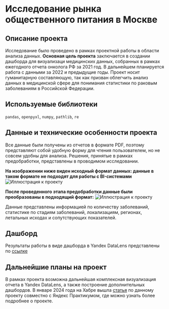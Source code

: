 # Исследование рынка общественного питания в Москве

## Описание проекта
Исследование было проведено в рамках проектной работы в области анализа данных. 
**Основная цель проекта** заключается в создании дашборда для визуализаци медицинских данных, собранных в рамках ежегодного отчета онколога РФ за 2021 год. В дальнейшем планируется работа с данными за 2022 и предыдущие годы. Проект носит гуманитарную составляющую, так как призван облегчить анализ данных в медицинской сфере для понимания статистики по раковым заболеваниям в Российской Федерации.

## Используемые библиотеки
`pandas`, `openpyxl`, `numpy`, `pathlib`, `re`

## Данные и технические особенности проекта
Все данные были получены из отчетов в формате PDF, поэтому представляют собой удобную форму для чтения пользователем, но не совсем удобны для анализа. Решения, принятые в рамках предобработки, представлены в проводимом исследовании.

**На изображении ниже виден исходный формат данных: данные в таком формате не подходят для работы с BI-системами**
![Иллюстрация к проекту](https://github.com/psap29/da_portfolio_projects/main/cancer_dashboard/before.png)

**После проведенного этапа предобработки данные были преобразованы в подходящий формат:**
![Иллюстрация к проекту](https://github.com/psap29/da_portfolio_projects/main/cancer_dashboard/after.png)

Данные представлены информацией по количеству заболеваний, статистике по стадиям заболеваний, локализациям, регионах, летальных исходах и сопутствующих показателей.

## Дашборд
Результаты работы в виде дашборда в Yandex DataLens представлены по [ссылке](https://datalens.yandex/6jg11tbu24ayv "ссылке")

## Дальнейшие планы на проект
В рамках проекта возможна дальнейшая комплексная визуализация отчета в Yandex DataLens, а также построение дополнительных дашбордов. В январе 2024 года на Хабре вышла [статья](https://habr.com/ru/companies/yandex_praktikum/articles/785288/ "статья") по данному проекту совместно с Яндекс Практикумом, где можно узнать более подробнее о проекте.
